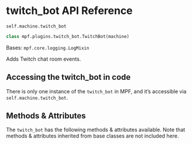 # twitch_bot API Reference

`self.machine.twitch_bot`

``` python
class mpf.plugins.twitch_bot.TwitchBot(machine)
```

Bases: `mpf.core.logging.LogMixin`

Adds Twitch chat room events.

## Accessing the twitch_bot in code

There is only one instance of the `twitch_bot` in MPF, and it’s accessible via `self.machine.twitch_bot`.

## Methods & Attributes

The `twitch_bot` has the following methods & attributes available. Note that methods & attributes inherited from base classes are not included here.
